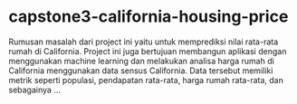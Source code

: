 # capstone3-california-housing-price

Rumusan masalah dari project ini yaitu untuk memprediksi nilai rata-rata rumah di California.  Project ini juga bertujuan membangun aplikasi dengan menggunakan machine learning dan melakukan analisa harga rumah di California menggunakan data sensus California.  Data tersebut memiliki metrik seperti populasi, pendapatan rata-rata, harga rumah rata-rata, dan sebagainya …
